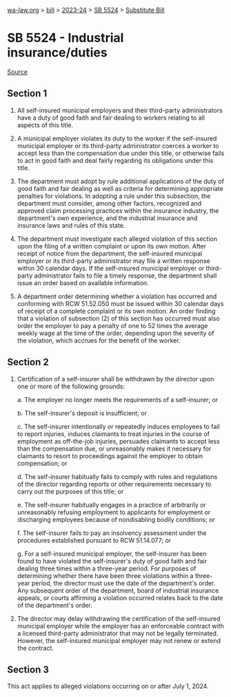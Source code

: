 [wa-law.org](/) > [bill](/bill/) > [2023-24](/bill/2023-24/) > [SB 5524](/bill/2023-24/sb/5524/) > [Substitute Bill](/bill/2023-24/sb/5524/S/)

# SB 5524 - Industrial insurance/duties

[Source](http://lawfilesext.leg.wa.gov/biennium/2023-24/Pdf/Bills/Senate%20Bills/5524-S.pdf)

## Section 1
1. All self-insured municipal employers and their third-party administrators have a duty of good faith and fair dealing to workers relating to all aspects of this title.

2. A municipal employer violates its duty to the worker if the self-insured municipal employer or its third-party administrator coerces a worker to accept less than the compensation due under this title, or otherwise fails to act in good faith and deal fairly regarding its obligations under this title.

3. The department must adopt by rule additional applications of the duty of good faith and fair dealing as well as criteria for determining appropriate penalties for violations. In adopting a rule under this subsection, the department must consider, among other factors, recognized and approved claim processing practices within the insurance industry, the department's own experience, and the industrial insurance and insurance laws and rules of this state.

4. The department must investigate each alleged violation of this section upon the filing of a written complaint or upon its own motion. After receipt of notice from the department, the self-insured municipal employer or its third-party administrator may file a written response within 30 calendar days. If the self-insured municipal employer or third-party administrator fails to file a timely response, the department shall issue an order based on available information.

5. A department order determining whether a violation has occurred and conforming with RCW 51.52.050 must be issued within 30 calendar days of receipt of a complete complaint or its own motion. An order finding that a violation of subsection (2) of this section has occurred must also order the employer to pay a penalty of one to 52 times the average weekly wage at the time of the order, depending upon the severity of the violation, which accrues for the benefit of the worker.

## Section 2
1. Certification of a self-insurer shall be withdrawn by the director upon one or more of the following grounds:

    a. The employer no longer meets the requirements of a self-insurer; or

    b. The self-insurer's deposit is insufficient; or

    c. The self-insurer intentionally or repeatedly induces employees to fail to report injuries, induces claimants to treat injuries in the course of employment as off-the-job injuries, persuades claimants to accept less than the compensation due, or unreasonably makes it necessary for claimants to resort to proceedings against the employer to obtain compensation; or

    d. The self-insurer habitually fails to comply with rules and regulations of the director regarding reports or other requirements necessary to carry out the purposes of this title; or

    e. The self-insurer habitually engages in a practice of arbitrarily or unreasonably refusing employment to applicants for employment or discharging employees because of nondisabling bodily conditions; or

    f. The self-insurer fails to pay an insolvency assessment under the procedures established pursuant to RCW 51.14.077; or

    g. For a self-insured municipal employer, the self-insurer has been found to have violated the self-insurer's duty of good faith and fair dealing three times within a three-year period. For purposes of determining whether there have been three violations within a three-year period, the director must use the date of the department's order. Any subsequent order of the department, board of industrial insurance appeals, or courts affirming a violation occurred relates back to the date of the department's order.

2. The director may delay withdrawing the certification of the self-insured municipal employer while the employer has an enforceable contract with a licensed third-party administrator that may not be legally terminated. However, the self-insured municipal employer may not renew or extend the contract.

## Section 3
This act applies to alleged violations occurring on or after July 1, 2024.
